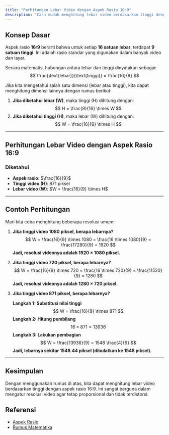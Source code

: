 ```yaml
---
title: "Perhitungan Lebar Video dengan Aspek Rasio 16:9"
description: "Cara mudah menghitung lebar video berdasarkan tinggi dengan aspek rasio 16:9 menggunakan langkah-langkah sederhana."
---
```


## **Konsep Dasar**
Aspek rasio **16:9** berarti bahwa untuk setiap **16 satuan lebar**, terdapat **9 satuan tinggi**. Ini adalah rasio standar yang digunakan dalam banyak video dan layar.

Secara matematis, hubungan antara lebar dan tinggi dinyatakan sebagai:
$$
\frac{\text{lebar}}{\text{tinggi}} = \frac{16}{9}
$$

Jika kita mengetahui salah satu dimensi (lebar atau tinggi), kita dapat menghitung dimensi lainnya dengan rumus berikut:

1. **Jika diketahui lebar (W)**, maka tinggi (H) dihitung dengan:
   $$
   H = \frac{9}{16} \times W
   $$
2. **Jika diketahui tinggi (H)**, maka lebar (W) dihitung dengan:
   $$
   W = \frac{16}{9} \times H
   $$

---

## **Perhitungan Lebar Video dengan Aspek Rasio 16:9**

### **Diketahui**
- **Aspek rasio**: $\frac{16}{9}$  
- **Tinggi video (H)**: 871 piksel  
- **Lebar video (W)**: $W = \frac{16}{9} \times H$  

---

## **Contoh Perhitungan**

Mari kita coba menghitung beberapa resolusi umum:

1. **Jika tinggi video 1080 piksel, berapa lebarnya?**
   $$
   W = \frac{16}{9} \times 1080 = \frac{16 \times 1080}{9} = \frac{17280}{9} = 1920
   $$
   **Jadi, resolusi videonya adalah 1920 × 1080 piksel.**

2. **Jika tinggi video 720 piksel, berapa lebarnya?**
   $$
   W = \frac{16}{9} \times 720 = \frac{16 \times 720}{9} = \frac{11520}{9} = 1280
   $$
   **Jadi, resolusi videonya adalah 1280 × 720 piksel.**

3. **Jika tinggi video 871 piksel, berapa lebarnya?**

   **Langkah 1: Substitusi nilai tinggi**
   $$
   W = \frac{16}{9} \times 871
   $$
   **Langkah 2: Hitung pembilang**
   $$
   16 \times 871 = 13936
   $$
   **Langkah 3: Lakukan pembagian**
   $$
   W = \frac{13936}{9} = 1548 \frac{4}{9}
   $$
   **Jadi, lebarnya sekitar 1548.44 piksel (dibulatkan ke 1548 piksel).**

---

## **Kesimpulan**
Dengan menggunakan rumus di atas, kita dapat menghitung lebar video berdasarkan tinggi dengan aspek rasio 16:9. Ini sangat berguna dalam mengatur resolusi video agar tetap proporsional dan tidak terdistorsi.

## **Referensi**
- [Aspek Rasio](https://id.wikipedia.org/wiki/Aspek_rasio)
- [Rumus Matematika](https://id.wikipedia.org/wiki/Rumus_matematika)

